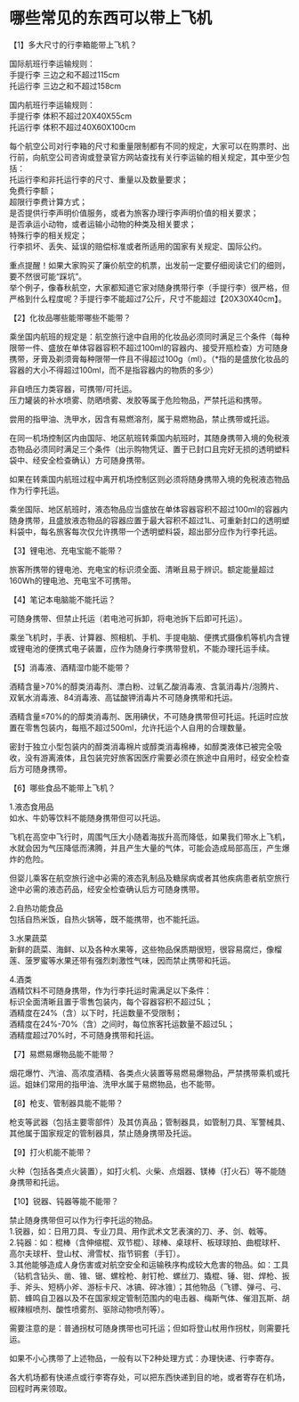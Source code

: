 # 哪些常见的东西可以带上飞机
【1】多大尺寸的行李箱能带上飞机？
  
国际航班行李运输规则：  
手提行李  三边之和不超过115cm  
托运行李  三边之和不超过158cm  
  
国内航班行李运输规则：  
手提行李 体积不超过20X40X55cm  
托运行李 体积不超过40X60X100cm  
  
每个航空公司对行李箱的尺寸和重量限制都有不同的规定，大家可以在购票时、出行前，向航空公司咨询或登录官方网站查找有关行李运输的相关规定，其中至少包括：  
托运行李和非托运行李的尺寸、重量以及数量要求；  
免费行李额；  
超限行李费计算方式；  
是否提供行李声明价值服务，或者为旅客办理行李声明价值的相关要求；  
是否承运小动物，或者运输小动物的种类及相关要求；  
特殊行李的相关规定；  
行李损坏、丢失、延误的赔偿标准或者所适用的国家有关规定、国际公约。  
  
重点提醒！如果大家购买了廉价航空的机票，出发前一定要仔细阅读它们的细则，要不然很可能“踩坑”。  
举个例子，像春秋航空，大家都知道它家对随身携带行李（手提行李）很严格，但严格到什么程度呢？手提行李不能超过7公斤，尺寸不能超过【20X30X40cm】。  
  
【2】化妆品哪些能带哪些不能带？
  
乘坐国内航班的规定是：航空旅行途中自用的化妆品必须同时满足三个条件（每种限带一件、盛放在单体容器容积不超过100ml的容器内、接受开瓶检查）方可随身携带，牙膏及剃须膏每种限带一件且不得超过100g（ml）。（*指的是盛放化妆品的容器的大小不得超过100ml，而不是指容器内的物质的多少）  
  
非自喷压力类容器，可携带/可托运。  
压力罐装的补水喷雾、防晒喷雾、发胶等属于危险物品，严禁托运和携带。  
  
尝用的指甲油、洗甲水，因含有易燃溶剂，属于易燃物品，禁止携带或托运。  

在同一机场控制区内由国际、地区航班转乘国内航班时，其随身携带入境的免税液态物品必须同时满足三个条件（出示购物凭证、置于已封口且完好无损的透明塑料袋中、经安全检查确认）方可随身携带。  
  
如果在转乘国内航班过程中离开机场控制区则必须将随身携带入境的免税液态物品作为行李托运。
  
乘坐国际、地区航班时，液态物品应当盛放在单体容器容积不超过100ml的容器内随身携带，且盛放液态物品的容器应置于最大容积不超过1L、可重新封口的透明塑料袋中，每名旅客每次仅允许携带一个透明塑料袋，超出部分应作为行李托运。  
  
【3】锂电池、充电宝能不能带？
  
旅客所携带的锂电池、充电宝的标识须全面、清晰且易于辨识。额定能量超过160Wh的锂电池、充电宝不可携带。  
  
【4】笔记本电脑能不能托运？
  
可随身携带、但禁止托运（若电池可拆卸，将电池拆下后即可托运）。
  
乘坐飞机时，手表、计算器、照相机、手机、手提电脑、便携式摄像机等机内含锂或锂电池的便携式电子装置，应作为随身行李携带登机，不能办理托运手续。
  
【5】消毒液、酒精湿巾能不能带？
  
酒精含量>70%的醇类消毒剂、漂白粉、过氧乙酸消毒液、含氯消毒片/泡腾片、双氧水消毒液、84消毒液、高锰酸钾消毒片不可随身携带和托运。
  
酒精含量≤70%的的醇类消毒剂、医用碘伏，不可随身携带但可托运。托运时应放置在零售包装内，每瓶不超过500ml，允许托运个人自用的合理数量。
  
密封于独立小型包装内的醇类消毒棉片或醇类消毒棉棒，如醇类液体已被完全吸收，没有游离液体，且包装完好旅客因医疗需要必须在旅途中自用时，经安全检查后方可随身携带。
  
【6】哪些食品不能带上飞机？
  
1.液态食用品  
如水、牛奶等饮料不能随身携带但可以托运。  
  
飞机在高空中飞行时，周围气压大小随着海拔升高而降低，如果我们带水上飞机，水就会因为气压降低而沸腾，并且产生大量的气体，可能会造成局部高压，产生爆炸的危险。  
  
但婴儿乘客在航空旅行途中必需的液态乳制品及糖尿病或者其他疾病患者航空旅行途中必需的液态药品，经安全检查确认后方可随身携带。
  
2.自热功能食品  
包括自热米饭，自热火锅等，既不能携带，也不能托运。
  
3.水果蔬菜  
新鲜的蔬菜、海鲜、以及各种水果等，这些物品保质期很短，很容易腐烂，像榴莲、菠罗蜜等水果还带有强烈刺激性气味，因而禁止携带和托运。  
  
4.酒类  
酒精饮料不可随身携带，作为行李托运时需满足以下条件：  
标识全面清晰且置于零售包装内，每个容器容积不超过5L；  
酒精度在24%（含）以下时，托运数量不受限制；  
酒精度在24%-70%（含）之间时，每位旅客托运数量不超过5L；  
酒精度超过70%时，不可随身携带和托运。  
  
【7】易燃易爆物品能不能带？
  
烟花爆竹、汽油、高浓度酒精、各类点火装置等易燃易爆物品，严禁携带乘机或托运。姐妹们常用的指甲油、洗甲水属于易燃物品，也不能带。  
  
【8】枪支、管制器具能不能带？
  
枪支等武器（包括主要零部件）及其仿真品；管制器具，如管制刀具、军警械具、其他属于国家规定的管制器具，禁止随身携带及托运。
  
【9】打火机能不能带？
  
火种（包括各类点火装置），如打火机、火柴、点烟器、镁棒（打火石）等不能随身携带和托运。
  
【10】锐器、钝器等能不能带？
  
禁止随身携带但可以作为行李托运的物品。  
1.锐器，如：日用刀具、专业刀具、用作武术文艺表演的刀、矛、剑、戟等。  
2.钝器：如：棍棒（含伸缩棍、双节棍）、球棒、桌球杆、板球球拍、曲棍球杆、高尔夫球杆、登山杖、滑雪杖、指节铜套（手钉）。  
3.其他能够造成人身伤害或对航空安全和运输秩序构成较大危害的物品。如：工具（钻机含钻头、凿、锥、锯、螺栓枪、射钉枪、螺丝刀、撬棍、锤、钳、焊枪、扳手、斧头、短柄小斧、游标卡尺、冰镐、碎冰锥）；其他物品（飞镖、弹弓、弓、箭、蜂鸣自卫器以及不在国家规定管制范围内的电击器、梅斯气体、催泪瓦斯、胡椒辣椒喷剂、酸性喷雾剂、驱除动物喷剂等）。  
  
需要注意的是：普通拐杖可随身携带也可托运；但如将登山杖用作拐杖，则需要托运。
  
如果不小心携带了上述物品，一般有以下2种处理方式：办理快递、行李寄存。
  
各大机场都有快递点或行李寄存处，可以把东西快递到目的地，或者寄存在机场，回程时再来领取。